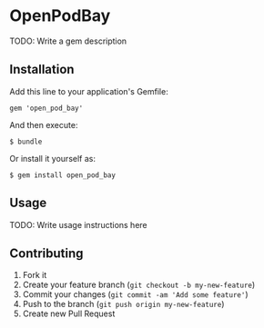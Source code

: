 # OpenPodBay

TODO: Write a gem description

## Installation

Add this line to your application's Gemfile:

    gem 'open_pod_bay'

And then execute:

    $ bundle

Or install it yourself as:

    $ gem install open_pod_bay

## Usage

TODO: Write usage instructions here

## Contributing

1. Fork it
2. Create your feature branch (`git checkout -b my-new-feature`)
3. Commit your changes (`git commit -am 'Add some feature'`)
4. Push to the branch (`git push origin my-new-feature`)
5. Create new Pull Request
